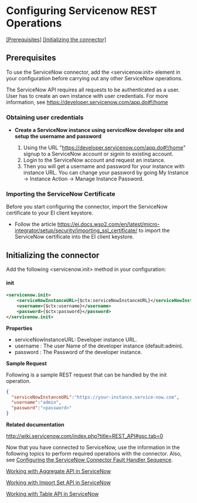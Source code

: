 # Configuring Servicenow REST Operations

[[Prerequisites]](#Prerequisites) [[Initializing the connector]](#initializing-the-connector)

## Prerequisites

To use the ServiceNow connector, add the <servicenow.init> element in your configuration before carrying out any other ServiceNow operations.

The ServiceNow API requires all requests to be authenticated as a user. User has to create an own instance with user credentials. For more information, see https://developer.servicenow.com/app.do#!/home

### Obtaining user credentials

* **Create a ServiceNow instance using serviceNow developer site and setup the username and password**
 
    1. Using the URL "https://developer.servicenow.com/app.do#!/home" signup to a ServiceNow account or signin to existing account.
	2. Login to the ServiceNow account and request an instance.
	3. Then you will get a username and password for your instance with instance URL. You can change your password by going My Instance -> Instance Action -> Manage Instance Password.
	
	    
	    
### Importing the ServiceNow Certificate

Before you start configuring the connector, import the ServiceNow certificate to your EI client keystore.

* Follow the article https://ei.docs.wso2.com/en/latest/micro-integrator/setup/security/importing_ssl_certificate/  to import the ServiceNow certificate into the EI client keystore.
 

## Initializing the connector

Add the following <servicenow.init> method in your configuration:
 
#### init
```xml
<servicenow.init>
    <serviceNowInstanceURL>{$ctx:serviceNowInstanceURL}</serviceNowInstanceURL>
    <username>{$ctx:username}</username>
    <password>{$ctx:password}</password>
</servicenow.init>
```
**Properties** 
* serviceNowInstanceURL: Developer instance URL.  
* username : The user Name of the developer instance (default:admin).  
* password : The Password of the  developer instance. 

**Sample Request**

Following is a sample REST request that can be handled by the init operation.

```json
{
  "serviceNowInstanceURL":"https://your-instance.service-now.com", 
  "username":"admin",
  "password":"<password>"
}
```

**Related  documentation**

http://wiki.servicenow.com/index.php?title=REST_API#gsc.tab=0

Now that you have connected to ServiceNow, use the information in the following topics to perform required operations with the connector. Also, see [Configuring the ServiceNow Connector Fault Handler Sequence](fault_handler_sequence.md).

[Working with Aggregate API in ServiceNow](aggregate.md)

[Working with Import Set API in ServiceNow](import_set.md)

[Working with Table API in ServiceNow](table.md)
